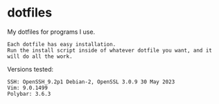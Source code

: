 # dotfiles
My dotfiles for programs I use.

```
Each dotfile has easy installation.
Run the install script inside of whatever dotfile you want, and it will do all the work.
```

Versions tested:
```
SSH: OpenSSH_9.2p1 Debian-2, OpenSSL 3.0.9 30 May 2023
Vim: 9.0.1499
Polybar: 3.6.3
```
